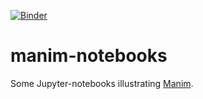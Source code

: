 [![Binder](https://mybinder.org/badge_logo.svg)](https://mybinder.org/v2/gh/drewitz/manim-notebooks/HEAD?labpath=notebook/Pythagoras.ipynb)
# manim-notebooks
Some Jupyter-notebooks illustrating [Manim](https://www.manim.community/).
